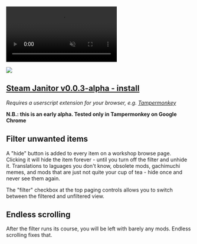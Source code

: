 <video src="https://user-images.githubusercontent.com/37241560/153673942-b35b53e9-4c88-4695-8631-855243251740.mp4"
       autoplay muted loop style="max-width: 480px;" ></video>
       
<img src="https://user-images.githubusercontent.com/37241560/153679204-15e543d6-f45d-401c-90da-591694240515.png">

## [Steam Janitor v0.0.3-alpha - install](https://github.com/Jetsparrow/steam-janitor/raw/main/steam-janitor.user.js)
_Requires a userscript extension for your browser, e.g. [Tampermonkey](https://chrome.google.com/webstore/detail/tampermonkey/dhdgffkkebhmkfjojejmpbldmpobfkfo?hl=en)_

**N.B.: this is an early alpha. Tested only in Tampermonkey on Google Chrome**

## Filter unwanted items

A "hide" button is added to every item on a workshop browse page.  
Clicking it will hide the item forever - until you turn off the filter and unhide it.
Translations to laguages you don't know, obsolete mods, gachimuchi memes, and mods that are just not quite your cup of tea - hide once and never see them again.

The "filter" checkbox at the top paging controls allows you to switch between the filtered and unfiltered view.

## Endless scrolling

After the filter runs its course, you will be left with barely any mods. Endless scrolling fixes that.
